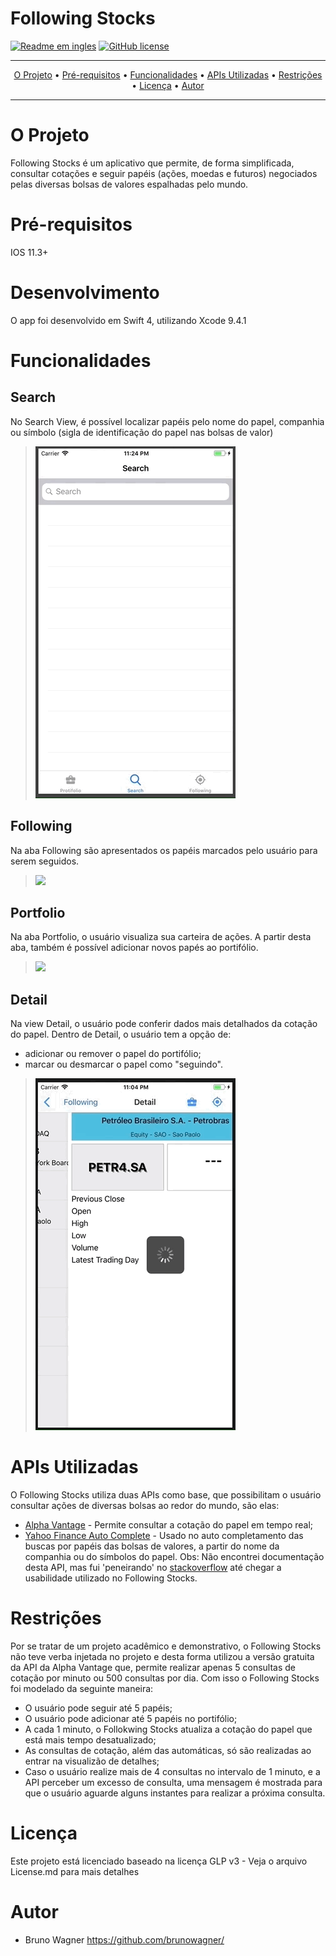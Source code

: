 # Following Stocks

[![Readme em ingles](https://img.shields.io/badge/Readme%20Language-ENG-brightgreen.svg)](README.md)
[![GitHub license](https://img.shields.io/github/license/brunowagner/Following-Stocks.svg)](https://github.com/brunowagner/Following-Stocks/blob/master/LICENSE)

-------
<p align="center">
    <a href="#o-projeto">O Projeto</a> &bull;
    <a href="#pré-requisitos">Pré-requisitos</a> &bull;
    <a href="#funcionalidades">Funcionalidades</a> &bull;
    <a href="#aPIs-Utilizadas">APIs Utilizadas</a> &bull;
    <a href="#restrições">Restrições</a> &bull;
    <a href="#licença">Licença</a> &bull;
    <a href="#autor">Autor</a>
    
</p>

-------

# O Projeto
Following Stocks é um aplicativo que permite, de forma simplificada, consultar cotações e seguir papéis (ações, moedas e futuros) negociados pelas diversas bolsas de valores espalhadas pelo mundo.

# Pré-requisitos
IOS 11.3+

# Desenvolvimento
O app foi desenvolvido em Swift 4, utilizando Xcode 9.4.1

# Funcionalidades
## Search
No Search View, é possível localizar papéis pelo nome do papel, companhia ou símbolo (sigla de identificação do papel nas bolsas de valor)

> ![](SearchView320px.gif)

## Following
Na aba Following são apresentados os papéis marcados pelo usuário para serem seguidos.

> ![](FollowingView320px.gif)

## Portfolio
Na aba Portfolio, o usuário visualiza sua carteira de ações. A partir desta aba, também é possível adicionar novos papés ao portifólio.

> ![](PortfolioView320px.gif)

## Detail
Na view Detail, o usuário pode conferir dados mais detalhados da cotação do papel.
Dentro de Detail, o usuário tem a opção de:
 - adicionar ou remover o papel do portifólio;
 - marcar ou desmarcar o papel como "seguindo".
 
> ![](DetailView320px.gif)

# APIs Utilizadas
O Following Stocks utiliza duas APIs como base, que possibilitam o usuário consultar ações de diversas bolsas ao redor do mundo, são elas:
 - [Alpha Vantage](https://www.alphavantage.co/) - Permite consultar a cotação do papel em tempo real;
 - [Yahoo Finance Auto Complete](https://stackoverflow.com/questions/52390536/javascript-jquery-get-request-is-not-getting-data-or-returning-any-error) - Usado no auto completamento das buscas por papéis das bolsas de valores, a partir do nome da companhia ou do símbolos do papel. Obs: Não encontrei documentação desta API, mas fui 'peneirando' no [stackoverflow](https://stackoverflow.com/) até chegar a usabilidade utilizado no Following Stocks.

# Restrições
Por se tratar de um projeto acadêmico e demonstrativo, o Following Stocks não teve verba injetada no projeto e desta forma utilizou a versão gratuita da API da Alpha Vantage que, permite realizar apenas 5 consultas de cotação por minuto ou 500 consultas por dia. Com isso o Following Stocks foi modelado da seguinte maneira:

- O usuário pode seguir até 5 papéis;
- O usuário pode adicionar até 5 papéis no portifólio;
- A cada 1 minuto, o Follokwing Stocks atualiza a cotação do papel que está mais tempo desatualizado;
- As consultas de cotação, além das automáticas, só são realizadas ao entrar na visualizão de detalhes;
- Caso o usuário realize mais de 4 consultas no intervalo de 1 minuto, e a API perceber um excesso de consulta, uma mensagem é mostrada para que o usuário aguarde alguns instantes para realizar a próxima consulta.

# Licença
Este projeto está licenciado baseado na licença GLP v3 - Veja o arquivo License.md para mais detalhes

# Autor
 * Bruno Wagner
 https://github.com/brunowagner/
